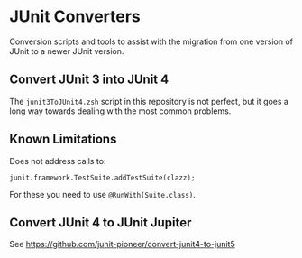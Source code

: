 # JUnit Converters

Conversion scripts and tools to assist with the migration from
one version of JUnit to a newer JUnit version.

## Convert JUnit 3 into JUnit 4

The `junit3ToJUnit4.zsh` script in this repository is not perfect,
but it goes a long way towards dealing with the most common problems.

## Known Limitations

Does not address calls to:

```
junit.framework.TestSuite.addTestSuite(clazz);
```

For these you need to use `@RunWith(Suite.class)`.

## Convert JUnit 4 to JUnit Jupiter

See https://github.com/junit-pioneer/convert-junit4-to-junit5
